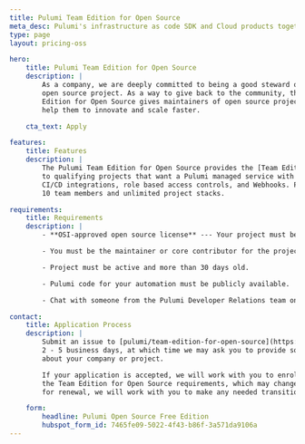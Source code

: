 ```yaml
---
title: Pulumi Team Edition for Open Source
meta_desc: Pulumi's infrastructure as code SDK and Cloud products together provide editions for all organizations, including OSI licensed open source projects.
type: page
layout: pricing-oss

hero:
    title: Pulumi Team Edition for Open Source
    description: |
        As a company, we are deeply committed to being a good steward of the Pulumi
        open source project. As a way to give back to the community, the Pulumi Team
        Edition for Open Source gives maintainers of open source projects access to tools that
        help them to innovate and scale faster.

    cta_text: Apply

features:
    title: Features
    description: |
        The Pulumi Team Edition for Open Source provides the [Team Edition](/pricing) of the Pulumi Service at no cost
        to qualifying projects that want a Pulumi managed service with features such as dashboards,
        CI/CD integrations, role based access controls, and Webhooks. Projects get
        10 team members and unlimited project stacks.

requirements:
    title: Requirements
    description: |
        - **OSI-approved open source license** --- Your project must be published under an [OSI-approved](https://opensource.org/licenses) open source license.

        - You must be the maintainer or core contributor for the project.

        - Project must be active and more than 30 days old.

        - Pulumi code for your automation must be publicly available.

        - Chat with someone from the Pulumi Developer Relations team once every 90 days.

contact:
    title: Application Process
    description: |
        Submit an issue to [pulumi/team-edition-for-open-source](https://github.com/pulumi/team-edition-for-open-source#how-to-apply) with our "OSS Project" template. You can expect an initial response within
        2 - 5 business days, at which time we may ask you to provide some additional information
        about your company or project.

        If your application is accepted, we will work with you to enroll your account into the program. Your application must be renewed annually to make sure that your project still meets
        the Team Edition for Open Source requirements, which may change from year to year. If you no longer qualify
        for renewal, we will work with you to make any needed transition as smooth as possible.

    form:
        headline: Pulumi Open Source Free Edition
        hubspot_form_id: 7465fe09-5022-4f43-b86f-3a571da9106a
---
```

